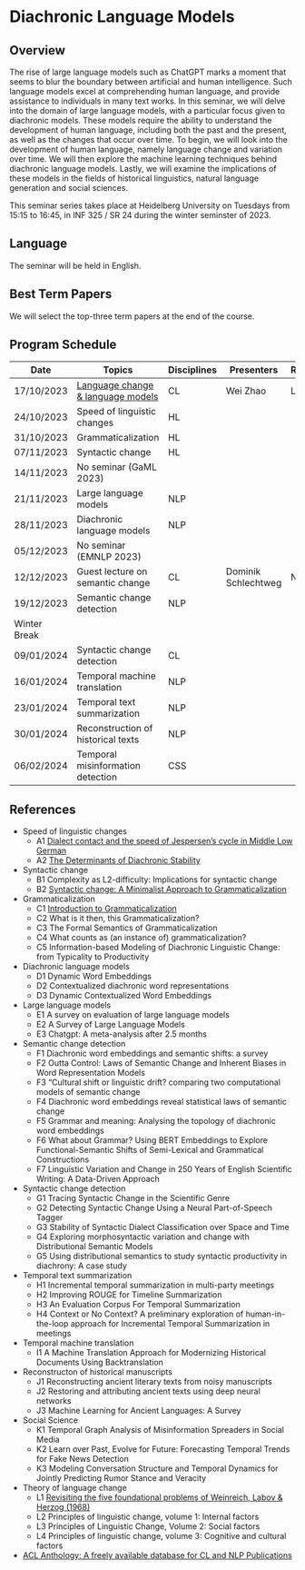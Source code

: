 # Diachronic Language Models 

## Overview

The rise of large language models such as ChatGPT marks a moment that seems to blur the boundary between artificial and human intelligence. Such language models excel at comprehending human language, and provide assistance to individuals in many text works. In this seminar, we will delve into the domain of large language models, with a particular focus given to diachronic models. These models require the ability to understand the development of human language, including both the past and the present, as well as the changes that occur over time. To begin, we will look into the development of human language, namely language change and variation over time. We will then explore the machine learning techniques behind diachronic language models. Lastly, we will examine the implications of these models in the fields of historical linguistics, natural language generation and social sciences.

This seminar series takes place at Heidelberg University on Tuesdays from 15:15 to 16:45, in INF 325 / SR 24 during the winter seminster of 2023.

## Language
The seminar will be held in English.

## Best Term Papers
We will select the top-three term papers at the end of the course.

## Program Schedule

| Date       | Topics                            | Disciplines       | Presenters     | References |
|------------|-----------------------------------|----------------|----------------|------------|
| 17/10/2023 | [Language change & language models](01_pdf.pdf)    |   CL             | Wei Zhao       |   L1         |
| 24/10/2023 | Speed of linguistic changes       | HL    |                |            |            
| 31/10/2023 | Grammaticalization                | HL    |                |            |            
| 07/11/2023 | Syntactic change                  | HL    |                |            |
| 14/11/2023 | No seminar (GaML 2023)            |                |                |            |
| 21/11/2023 | Large language models             | NLP    |                |            |
| 28/11/2023 | Diachronic language models        | NLP            |                |            |
| 05/12/2023 | No seminar (EMNLP 2023)           |                |                |            |
| 12/12/2023 | Guest lecture on semantic change  | CL             | Dominik Schlechtweg  |  No need          |
| 19/12/2023 | Semantic change detection         | NLP            |                |            |
| Winter Break                                   |                |                |            |
| 09/01/2024 | Syntactic change detection | CL             |                |            |
| 16/01/2024 | Temporal machine translation| NLP            |                |            |
| 23/01/2024 | Temporal text summarization       | NLP            |                |            |
| 30/01/2024 | Reconstruction of historical texts         | NLP             |                |            |
| 06/02/2024 | Temporal misinformation detection        | CSS            |                |            |


## References 

- Speed of linguistic changes
  - A1 [Dialect contact and the speed of Jespersen’s cycle in Middle Low German](https://www.aup-online.com/docserver/fulltext/00398691/66/1/01_TET2014.1.BREI.pdf?expires=1697231538&id=id&accname=guest&checksum=51C6AE8362F81C2A8C1329C0A71AD253 )
  - A2 [The Determinants of Diachronic Stability](https://www.google.de/books/edition/The_Determinants_of_Diachronic_Stability/knWODwAAQBAJ?hl=de&gbpv=1&dq=The+determinants+of+diachronic+stability&printsec=frontcover)
- Syntactic change
  - B1 Complexity as L2-difficulty: Implications for syntactic change
  - B2 [Syntactic change: A Minimalist Approach to Grammaticalization](/attachments/RobRou2003.pdf)
- Grammaticalization
  - C1 [Introduction to Grammaticalization](/attachments/Heine2003_Grammaticalization.pdf)
  - C2 What is it then, this Grammaticalization?
  - C3 The Formal Semantics of Grammaticalization
  - C4 What counts as (an instance of) grammaticalization?
  - C5 Information-based Modeling of Diachronic Linguistic Change: from Typicality to Productivity
- Diachronic language models
  - D1 Dynamic Word Embeddings
  - D2 Contextualized diachronic word representations
  - D3 Dynamic Contextualized Word Embeddings
- Large language models
  - E1 A survey on evaluation of large language models
  - E2 A Survey of Large Language Models
  - E3 Chatgpt: A meta-analysis after 2.5 months
- Semantic change detection
  - F1 Diachronic word embeddings and semantic shifts: a survey
  - F2 Outta Control: Laws of Semantic Change and Inherent Biases in Word Representation Models
  - F3 “Cultural shift or linguistic drift? comparing two computational models of semantic change
  - F4 Diachronic word embeddings reveal statistical laws of semantic change
  - F5 Grammar and meaning: Analysing the topology of diachronic word embeddings
  - F6 What about Grammar? Using BERT Embeddings to Explore Functional-Semantic Shifts of Semi-Lexical and Grammatical Constructions
  - F7 Linguistic Variation and Change in 250 Years of English Scientific Writing: A Data-Driven Approach
- Syntactic change detection
  - G1 Tracing Syntactic Change in the Scientific Genre
  - G2 Detecting Syntactic Change Using a Neural Part-of-Speech Tagger
  - G3 Stability of Syntactic Dialect Classification over Space and Time
  - G4 Exploring morphosyntactic variation and change with Distributional Semantic Models
  - G5 Using distributional semantics to study syntactic productivity in diachrony: A case study
- Temporal text summarization
  - H1 Incremental temporal summarization in multi-party meetings
  - H2 Improving ROUGE for Timeline Summarization
  - H3 An Evaluation Corpus For Temporal Summarization
  - H4 Context or No Context? A preliminary exploration of human-in-the-loop approach for Incremental Temporal Summarization in meetings
- Temporal machine translation
  - I1 A Machine Translation Approach for Modernizing Historical Documents Using Backtranslation
- Reconstructon of historical manuscripts
  - J1 Reconstructing ancient literary texts from noisy manuscripts
  - J2 Restoring and attributing ancient texts using deep neural networks
  - J3 Machine Learning for Ancient Languages: A Survey
- Social Science
  - K1 Temporal Graph Analysis of Misinformation Spreaders in Social Media
  - K2 Learn over Past, Evolve for Future: Forecasting Temporal Trends for Fake News Detection
  - K3 Modeling Conversation Structure and Temporal Dynamics for Jointly Predicting Rumor Stance and Veracity
- Theory of language change
  - L1 [Revisiting the five foundational problems of Weinreich, Labov & Herzog (1968)](DiaCom_problems_ABreitba_R1.pdf)
  - L2 Principles of linguistic change, volume 1: Internal factors
  - L3 Principles of Linguistic Change, Volume 2: Social factors
  - L4 Principles of linguistic change, volume 3: Cognitive and cultural factors
- [ACL Anthology: A freely available database for CL and NLP Publications](https://aclanthology.org/)
